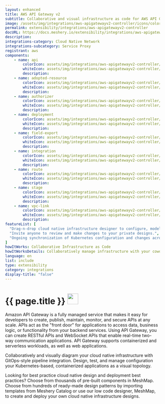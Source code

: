 ```yaml
---
layout: enhanced
title: AWS API Gateway v2
subtitle: Collaborative and visual infrastructure as code for AWS API Gateway v2
image: /assets/img/integrations/aws-apigatewayv2-controller/icons/color/aws-apigatewayv2-controller-color.svg
permalink: extensibility/integrations/aws-apigatewayv2-controller
docURL: https://docs.meshery.io/extensibility/integrations/aws-apigatewayv2-controller
description: 
integrations-category: Cloud Native Network
integrations-subcategory: Service Proxy
registrant: aws
components: 
	- name: api
		colorIcon: assets/img/integrations/aws-apigatewayv2-controller/components/api/icons/color/api-color.svg
		whiteIcon: assets/img/integrations/aws-apigatewayv2-controller/components/api/icons/white/api-white.svg
		description: 
	- name: adopted-resource
		colorIcon: assets/img/integrations/aws-apigatewayv2-controller/components/adopted-resource/icons/color/adopted-resource-color.svg
		whiteIcon: assets/img/integrations/aws-apigatewayv2-controller/components/adopted-resource/icons/white/adopted-resource-white.svg
		description: 
	- name: authorizer
		colorIcon: assets/img/integrations/aws-apigatewayv2-controller/components/authorizer/icons/color/authorizer-color.svg
		whiteIcon: assets/img/integrations/aws-apigatewayv2-controller/components/authorizer/icons/white/authorizer-white.svg
		description: 
	- name: deployment
		colorIcon: assets/img/integrations/aws-apigatewayv2-controller/components/deployment/icons/color/deployment-color.svg
		whiteIcon: assets/img/integrations/aws-apigatewayv2-controller/components/deployment/icons/white/deployment-white.svg
		description: 
	- name: field-export
		colorIcon: assets/img/integrations/aws-apigatewayv2-controller/components/field-export/icons/color/field-export-color.svg
		whiteIcon: assets/img/integrations/aws-apigatewayv2-controller/components/field-export/icons/white/field-export-white.svg
		description: 
	- name: integration
		colorIcon: assets/img/integrations/aws-apigatewayv2-controller/components/integration/icons/color/integration-color.svg
		whiteIcon: assets/img/integrations/aws-apigatewayv2-controller/components/integration/icons/white/integration-white.svg
		description: 
	- name: route
		colorIcon: assets/img/integrations/aws-apigatewayv2-controller/components/route/icons/color/route-color.svg
		whiteIcon: assets/img/integrations/aws-apigatewayv2-controller/components/route/icons/white/route-white.svg
		description: 
	- name: stage
		colorIcon: assets/img/integrations/aws-apigatewayv2-controller/components/stage/icons/color/stage-color.svg
		whiteIcon: assets/img/integrations/aws-apigatewayv2-controller/components/stage/icons/white/stage-white.svg
		description: 
	- name: vpc-link
		colorIcon: assets/img/integrations/aws-apigatewayv2-controller/components/vpc-link/icons/color/vpc-link-color.svg
		whiteIcon: assets/img/integrations/aws-apigatewayv2-controller/components/vpc-link/icons/white/vpc-link-white.svg
		description: 
featureList: [
  "Drag-n-drop cloud native infrastructure designer to configure, model, and deploy your workloads.",
  "Invite anyone to review and make changes to your private designs.",
  "Ongoing synchronization of Kubernetes configuration and changes across any number of clusters."
]
howItWorks: Collaborative Infrastructure as Code
howItWorksDetails: Collaboratively manage infrastructure with your coworkers synchronously sharing the same designs.
language: en
list: include
type: extensibility
category: integrations
display-title: "false"
---
```

<h1>{{ page.title }} <img src="{{ page.image }}" style="width: 35px; height: 35px;" /></h1>

<p>
Amazon API Gateway is a fully managed service that makes it easy for developers to create, publish, maintain, monitor, and secure APIs at any scale. APIs act as the "front door" for applications to access data, business logic, or functionality from your backend services. Using API Gateway, you can create RESTful APIs and WebSocket APIs that enable real-time two-way communication applications. API Gateway supports containerized and serverless workloads, as well as web applications.

</p>
<p>
    Collaboratively and visually diagram your cloud native infrastructure with GitOps-style pipeline integration. Design, test, and manage configuration your Kubernetes-based, containerized applications as a visual topology.
</p>
<p>
    Looking for best practice cloud native design and deployment best practices? Choose from thousands of pre-built components in MeshMap. Choose from hundreds of ready-made design patterns by importing templates from Meshery Catalog or use our low code designer, MeshMap, to create and deploy your own cloud native infrastructure designs.
</p>

